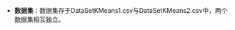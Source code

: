 <!--
 * @Date: 2021-05-14 14:28:45
 * @Author: ZHR
 * @Description: please input the description
 * @LastEditTime: 2021-05-14 14:28:48
-->
- **数据集**：数据集存于DataSetKMeans1.csv与DataSetKMeans2.csv中，两个数据集相互独立。